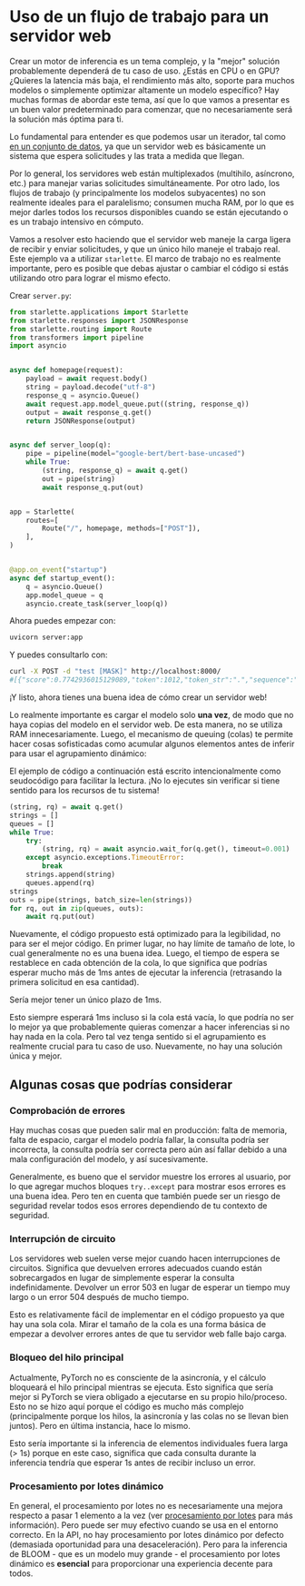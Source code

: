 <!--⚠️ Note that this file is in Markdown but contain specific syntax for our doc-builder (similar to MDX) that may not be
rendered properly in your Markdown viewer.
-->

# Uso de un flujo de trabajo para un servidor web

<Tip>
Crear un motor de inferencia es un tema complejo, y la "mejor" solución probablemente dependerá de tu caso de uso. ¿Estás en CPU o en GPU? ¿Quieres la latencia más baja, el rendimiento más alto, soporte para muchos modelos o simplemente optimizar altamente un modelo específico? Hay muchas formas de abordar este tema, así que lo que vamos a presentar es un buen valor predeterminado para comenzar, que no necesariamente será la solución más óptima para ti.
</Tip>


Lo fundamental para entender es que podemos usar un iterador, tal como [en un conjunto de datos](https://huggingface.co/docs/transformers/pipeline_tutorial#using-pipelines-on-a-dataset), ya que un servidor web es básicamente un sistema que espera solicitudes y las trata a medida que llegan.

<!--
To do:
* Check the content of es/pipeline_tutorial.md
* And update the link [en un conjunto de datos] -> (pipeline_tutorial#pipelines-en-un-conjunto-de-datos)
-->

Por lo general, los servidores web están multiplexados (multihilo, asíncrono, etc.) para manejar varias solicitudes simultáneamente. Por otro lado, los flujos de trabajo (y principalmente los modelos subyacentes) no son realmente ideales para el paralelismo; consumen mucha RAM, por lo que es mejor darles todos los recursos disponibles cuando se están ejecutando o es un trabajo intensivo en cómputo.

Vamos a resolver esto haciendo que el servidor web maneje la carga ligera de recibir y enviar solicitudes, y que un único hilo maneje el trabajo real. Este ejemplo va a utilizar `starlette`. El marco de trabajo no es realmente importante, pero es posible que debas ajustar o cambiar el código si estás utilizando otro para lograr el mismo efecto.

Crear `server.py`:

```py
from starlette.applications import Starlette
from starlette.responses import JSONResponse
from starlette.routing import Route
from transformers import pipeline
import asyncio


async def homepage(request):
    payload = await request.body()
    string = payload.decode("utf-8")
    response_q = asyncio.Queue()
    await request.app.model_queue.put((string, response_q))
    output = await response_q.get()
    return JSONResponse(output)


async def server_loop(q):
    pipe = pipeline(model="google-bert/bert-base-uncased")
    while True:
        (string, response_q) = await q.get()
        out = pipe(string)
        await response_q.put(out)


app = Starlette(
    routes=[
        Route("/", homepage, methods=["POST"]),
    ],
)


@app.on_event("startup")
async def startup_event():
    q = asyncio.Queue()
    app.model_queue = q
    asyncio.create_task(server_loop(q))
```

Ahora puedes empezar con:
```bash
uvicorn server:app
```

Y puedes consultarlo con:
```bash
curl -X POST -d "test [MASK]" http://localhost:8000/
#[{"score":0.7742936015129089,"token":1012,"token_str":".","sequence":"test."},...]
```

¡Y listo, ahora tienes una buena idea de cómo crear un servidor web!

Lo realmente importante es cargar el modelo solo **una vez**, de modo que no haya copias del modelo en el servidor web. De esta manera, no se utiliza RAM innecesariamente. Luego, el mecanismo de queuing (colas) te permite hacer cosas sofisticadas como acumular algunos elementos antes de inferir para usar el agrupamiento dinámico:

<Tip warning={true}>

El ejemplo de código a continuación está escrito intencionalmente como seudocódigo para facilitar la lectura.
¡No lo ejecutes sin verificar si tiene sentido para los recursos de tu sistema!

</Tip>

```py
(string, rq) = await q.get()
strings = []
queues = []
while True:
    try:
        (string, rq) = await asyncio.wait_for(q.get(), timeout=0.001)  # 1ms
    except asyncio.exceptions.TimeoutError:
        break
    strings.append(string)
    queues.append(rq)
strings
outs = pipe(strings, batch_size=len(strings))
for rq, out in zip(queues, outs):
    await rq.put(out)
```

Nuevamente, el código propuesto está optimizado para la legibilidad, no para ser el mejor código.
En primer lugar, no hay límite de tamaño de lote, lo cual generalmente no es una buena idea. Luego, el tiempo de espera se restablece en cada obtención de la cola, lo que significa que podrías esperar mucho más de 1ms antes de ejecutar la inferencia (retrasando la primera solicitud en esa cantidad).

Sería mejor tener un único plazo de 1ms.

Esto siempre esperará 1ms incluso si la cola está vacía, lo que podría no ser lo mejor ya que probablemente quieras comenzar a hacer inferencias si no hay nada en la cola. Pero tal vez tenga sentido si el agrupamiento es realmente crucial para tu caso de uso. Nuevamente, no hay una solución única y mejor.


## Algunas cosas que podrías considerar

### Comprobación de errores

Hay muchas cosas que pueden salir mal en producción: falta de memoria, falta de espacio, cargar el modelo podría fallar, la consulta podría ser incorrecta, la consulta podría ser correcta pero aún así fallar debido a una mala configuración del modelo, y así sucesivamente.

Generalmente, es bueno que el servidor muestre los errores al usuario, por lo que agregar muchos bloques `try..except` para mostrar esos errores es una buena idea. Pero ten en cuenta que también puede ser un riesgo de seguridad revelar todos esos errores dependiendo de tu contexto de seguridad.

### Interrupción de circuito

Los servidores web suelen verse mejor cuando hacen interrupciones de circuitos. Significa que devuelven errores adecuados cuando están sobrecargados en lugar de simplemente esperar la consulta indefinidamente. Devolver un error 503 en lugar de esperar un tiempo muy largo o un error 504 después de mucho tiempo.

Esto es relativamente fácil de implementar en el código propuesto ya que hay una sola cola. Mirar el tamaño de la cola es una forma básica de empezar a devolver errores antes de que tu servidor web falle bajo carga.

### Bloqueo del hilo principal

Actualmente, PyTorch no es consciente de la asincronía, y el cálculo bloqueará el hilo principal mientras se ejecuta. Esto significa que sería mejor si PyTorch se viera obligado a ejecutarse en su propio hilo/proceso. Esto no se hizo aquí porque el código es mucho más complejo (principalmente porque los hilos, la asincronía y las colas no se llevan bien juntos). Pero en última instancia, hace lo mismo.

Esto sería importante si la inferencia de elementos individuales fuera larga (> 1s) porque en este caso, significa que cada consulta durante la inferencia tendría que esperar 1s antes de recibir incluso un error.

### Procesamiento por lotes dinámico

En general, el procesamiento por lotes no es necesariamente una mejora respecto a pasar 1 elemento a la vez (ver [procesamiento por lotes](https://huggingface.co/docs/transformers/main_classes/pipelines#pipeline-batching) para más información). Pero puede ser muy efectivo cuando se usa en el entorno correcto. En la API, no hay procesamiento por lotes dinámico por defecto (demasiada oportunidad para una desaceleración). Pero para la inferencia de BLOOM - que es un modelo muy grande - el procesamiento por lotes dinámico es **esencial** para proporcionar una experiencia decente para todos.
